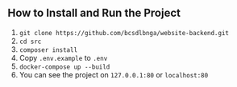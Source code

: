 ## How to Install and Run the Project

1. `git clone https://github.com/bcsdlbnga/website-backend.git`
2. `cd src`
3. `composer install`
4. Copy `.env.example` to `.env`
5. `docker-compose up --build`
6. You can see the project on `127.0.0.1:80` or `localhost:80`
